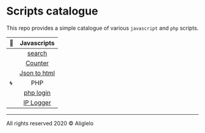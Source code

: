# Scripts catalogue 
 This repo provides a simple catalogue of various `javascript` and `php` scripts.

| :pill:    | Javascripts                                                                                  |
| --------- |:--------------------------------------------------------------------------------------------:|
|           | [search](https://github.com/aliglelo/scripts/tree/master/js%20scripts/Search)                |
|           | [Counter](https://github.com/aliglelo/scripts/tree/master/js%20scripts/Table%20counter)      |
|           | [Json to html](https://github.com/aliglelo/scripts/tree/master/js%20scripts/json-to-html)    |
| :cyclone: | PHP                                                                                          |
|           | [php login](https://github.com/aliglelo/scripts/tree/master/php%20scripts/php%20login)       |
|           | [IP Logger](https://github.com/aliglelo/scripts/tree/master/php%20scripts/php%20ip%20logger) |



---
All rights reserved 2020 &copy;  Aliglelo 
